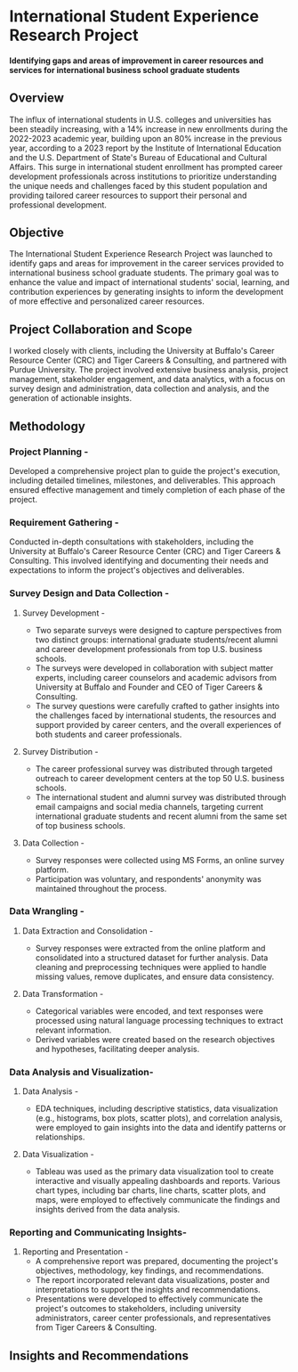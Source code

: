 # International Student Experience Research Project

#### Identifying gaps and areas of improvement in career resources and services for international business school graduate students


## Overview
The influx of international students in U.S. colleges and universities has been steadily increasing, with a 14% increase in new enrollments during the 2022-2023 academic year, building upon an 80% increase in the previous year, according to a 2023 report by the Institute of International Education and the U.S. Department of State's Bureau of Educational and Cultural Affairs. This surge in international student enrollment has prompted career development professionals across institutions to prioritize understanding the unique needs and challenges faced by this student population and providing tailored career resources to support their personal and professional development.


## Objective
The International Student Experience Research Project was launched to identify gaps and areas for improvement in the career services provided to international business school graduate students. The primary goal was to enhance the value and impact of international students' social, learning, and contribution experiences by generating insights to inform the development of more effective and personalized career resources.


## Project Collaboration and Scope
I worked closely with clients, including the University at Buffalo's Career Resource Center (CRC) and Tiger Careers & Consulting, and partnered with Purdue University. The project involved extensive business analysis, project management, stakeholder engagement, and data analytics, with a focus on survey design and administration, data collection and analysis, and the generation of actionable insights.


## Methodology

### **Project Planning -**
Developed a comprehensive project plan to guide the project's execution, including detailed timelines, milestones, and deliverables. This approach ensured effective management and timely completion of each phase of the project.

### **Requirement Gathering -**
Conducted in-depth consultations with stakeholders, including the University at Buffalo's Career Resource Center (CRC) and Tiger Careers & Consulting. This involved identifying and documenting their needs and expectations to inform the project's objectives and deliverables.

### **Survey Design and Data Collection -**

1. Survey Development -
    - Two separate surveys were designed to capture perspectives from two distinct groups: international graduate students/recent alumni and career development professionals from top U.S. business schools.
    - The surveys were developed in collaboration with subject matter experts, including career counselors and academic advisors from University at Buffalo and Founder and CEO of Tiger Careers & Consulting.
    - The survey questions were carefully crafted to gather insights into the challenges faced by international students, the resources and support provided by career centers, and the overall experiences of both students and career professionals.

2. Survey Distribution -
    - The career professional survey was distributed through targeted outreach to career development centers at the top 50 U.S. business schools.
    - The international student and alumni survey was distributed through email campaigns and social media channels, targeting current international graduate students and recent alumni from the same set of top business schools.

3. Data Collection -
    - Survey responses were collected using MS Forms, an online survey platform.
    - Participation was voluntary, and respondents' anonymity was maintained throughout the process.

### **Data Wrangling -**

1. Data Extraction and Consolidation -
    - Survey responses were extracted from the online platform and consolidated into a structured dataset for further analysis.
Data cleaning and preprocessing techniques were applied to handle missing values, remove duplicates, and ensure data consistency.

2. Data Transformation -
    - Categorical variables were encoded, and text responses were processed using natural language processing techniques to extract relevant information.
    - Derived variables were created based on the research objectives and hypotheses, facilitating deeper analysis.

### **Data Analysis and Visualization-**

1. Data Analysis -
    - EDA techniques, including descriptive statistics, data visualization (e.g., histograms, box plots, scatter plots), and correlation analysis, were employed to gain insights into the data and identify patterns or relationships.

2. Data Visualization -
    - Tableau was used as the primary data visualization tool to create interactive and visually appealing dashboards and reports.
Various chart types, including bar charts, line charts, scatter plots, and maps, were employed to effectively communicate the findings and insights derived from the data analysis.

### **Reporting and Communicating Insights-**

1. Reporting and Presentation -
    - A comprehensive report was prepared, documenting the project's objectives, methodology, key findings, and recommendations.
    - The report incorporated relevant data visualizations, poster and interpretations to support the insights and recommendations.
    - Presentations were developed to effectively communicate the project's outcomes to stakeholders, including university administrators, career center professionals, and representatives from Tiger Careers & Consulting.


## Insights and Recommendations

